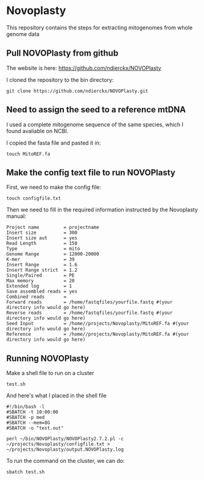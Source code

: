 # Novoplasty
 This repository contains the steps for extracting mitogenomes from whole genome data
 
 ## Pull NOVOPlasty from github
The website is here: https://github.com/ndierckx/NOVOPlasty

I cloned the repository to the bin directory: 
```
git clone https://github.com/ndierckx/NOVOPlasty.git
```

## Need to assign the seed to a reference mtDNA 

I used a complete mitogenome sequence of the same species, which I found avaliable on NCBI. 

I copied the fasta file and pasted it in: 
```
touch MitoREF.fa
```

## Make the config text file to run NOVOPlasty 

First, we need to make the config file: 
```
touch configfile.txt
```
Then we need to fill in the required information instructed by the Novoplasty manual:

```
Project name         = projectname
Insert size          = 300
Insert size aut      = yes
Read Length          = 150
Type                 = mito
Genome Range         = 12000-20000
K-mer                = 39
Insert Range         = 1.6
Insert Range strict  = 1.2
Single/Paired        = PE
Max memory           = 20
Extended log         = 1
Save assembled reads = yes
Combined reads       =
Forward reads        = /home/fastqfiles/yourfile.fastq #(your directory info would go here)
Reverse reads        = /home/fastqfiles/yourfile.fastq #(your directory info would go here)
Seed Input           = /home//projects/Novoplasty/MitoREF.fa #(your directory info would go here)
Reference            = /home//projects/Novoplasty/MitoREF.fa #(your directory info would go here)
```

## Running NOVOPlasty

Make a shell file to run on a cluster
```
test.sh
```
And here's what I placed in the shell file
```
#!/bin/bash -l
#SBATCH -t 10:00:00
#SBATCH -p med
#SBATCH --mem=8G
#SBATCH -o "test.out"

perl ~/bin/NOVOPlasty/NOVOPlasty2.7.2.pl -c ~/projects/Novoplasty/configfile.txt > ~/projects/Novoplasty/output.NOVOPlasty.log
```
To run the command on the cluster, we can do: 
```
sbatch test.sh   
```
